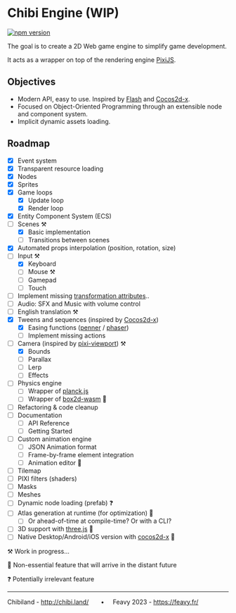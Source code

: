# Chibi Engine (WIP)

[![npm version](https://badge.fury.io/js/chibiengine.svg)](https://badge.fury.io/js/chibiengine)

The goal is to create a 2D Web game engine to simplify game development.

It acts as a wrapper on top of the rendering engine [PixiJS](https://github.com/pixijs/pixijs).

## Objectives
- Modern API, easy to use. Inspired by [Flash](https://help.adobe.com/fr_FR/FlashPlatform/reference/actionscript/3/package-detail.html) and [Cocos2d-x](https://docs.cocos2d-x.org/api-ref/cplusplus/v4x/). 
- Focused on Object-Oriented Programming through an extensible node and component system.
- Implicit dynamic assets loading.

## Roadmap

- [x] Event system
- [x] Transparent resource loading
- [x] Nodes
- [x] Sprites
- [x] Game loops
  - [x] Update loop
  - [x] Render loop
- [x] Entity Component System (ECS)
- [ ] Scenes ⚒️
  - [x] Basic implementation
  - [ ] Transitions between scenes
- [x] Automated props interpolation (position, rotation, size)
- [ ] Input ⚒️
  - [x] Keyboard
  - [ ] Mouse ⚒️
  - [ ] Gamepad
  - [ ] Touch
- [ ] Implement missing [transformation attributes](https://pixijs.download/dev/docs/PIXI.Container.html)..
- [ ] Audio: SFX and Music with volume control
- [ ] English translation ⚒️
- [x] Tweens and sequences (inspired by [Cocos2d-x](https://docs.cocos.com/cocos2d-x/manual/en/actions/getting_started.html))
  - [x] Easing functions ([penner](https://github.com/bcherny/penner) / [phaser](https://github.com/photonstorm/phaser/tree/master/src/math/easing))
  - [ ] Implement missing actions
- [ ] Camera (inspired by [pixi-viewport](https://github.com/davidfig/pixi-viewport)) ⚒️
  - [x] Bounds 
  - [ ] Parallax
  - [ ] Lerp
  - [ ] Effects
- [ ] Physics engine
  - [ ] Wrapper of [planck.js](https://github.com/shakiba/planck.js/)
  - [ ] Wrapper of [box2d-wasm](https://github.com/Birch-san/box2d-wasm) 🔮
- [ ] Refactoring & code cleanup
- [ ] Documentation
  - [ ] API Reference
  - [ ] Getting Started
- [ ] Custom animation engine
  - [ ] JSON Animation format
  - [ ] Frame-by-frame element integration
  - [ ] Animation editor 🔮
- [ ] Tilemap
- [ ] PIXI filters (shaders)
- [ ] Masks
- [ ] Meshes
- [ ] Dynamic node loading (prefab) ❓
- [ ] Atlas generation at runtime (for optimization) 🔮
    - [ ] Or ahead-of-time at compile-time? Or with a CLI?
- [ ] 3D support with [three.js](https://github.com/mrdoob/three.js) 🔮
- [ ] Native Desktop/Android/iOS version with [cocos2d-x](https://github.com/cocos2d/cocos2d-x) 🔮

⚒️ Work in progress...

🔮 Non-essential feature that will arrive in the distant future

❓ Potentially irrelevant feature

----

Chibiland - http://chibi.land/  &nbsp;&nbsp;&nbsp;&nbsp;&nbsp;  • &nbsp;&nbsp;&nbsp;&nbsp;Feavy 2023 - https://feavy.fr/